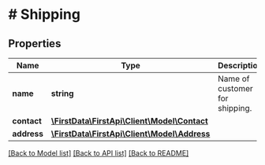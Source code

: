 # # Shipping

## Properties

Name | Type | Description | Notes
------------ | ------------- | ------------- | -------------
**name** | **string** | Name of customer for shipping. | [optional] 
**contact** | [**\FirstData\FirstApi\Client\Model\Contact**](Contact.md) |  | [optional] 
**address** | [**\FirstData\FirstApi\Client\Model\Address**](Address.md) |  | [optional] 

[[Back to Model list]](../../README.md#documentation-for-models) [[Back to API list]](../../README.md#documentation-for-api-endpoints) [[Back to README]](../../README.md)


